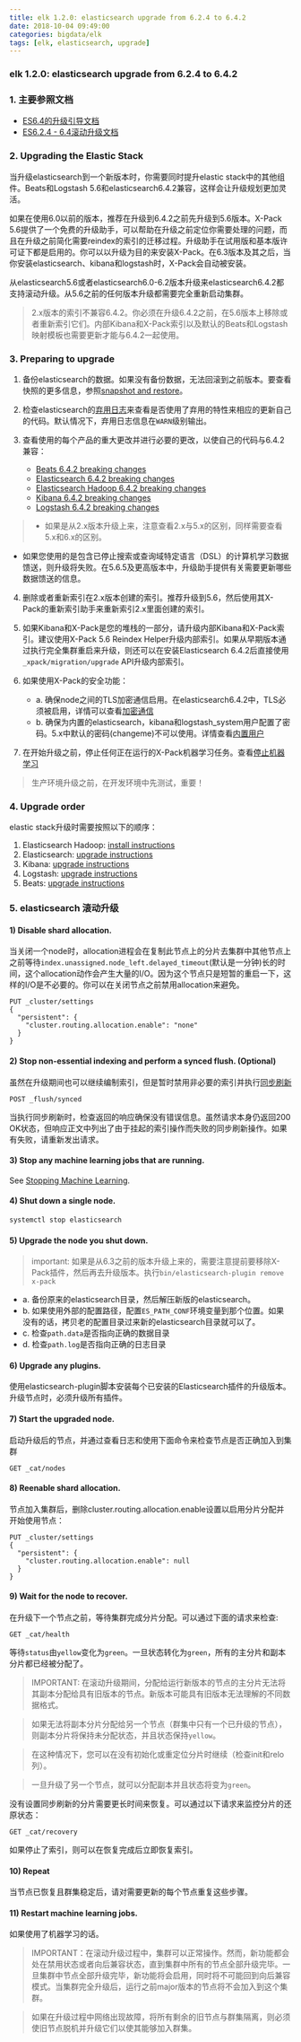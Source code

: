 ```yaml
---
title: elk 1.2.0: elasticsearch upgrade from 6.2.4 to 6.4.2
date: 2018-10-04 09:49:00
categories: bigdata/elk
tags: [elk, elasticsearch, upgrade]
---
```

### elk 1.2.0: elasticsearch upgrade from 6.2.4 to 6.4.2

### 1. 主要参照文档
- [ES6.4的升级引导文档](https://www.elastic.co/guide/en/elasticsearch/reference/current/setup-upgrade.html)
- [ES6.2.4 - 6.4滚动升级文档](https://www.elastic.co/guide/en/elasticsearch/reference/current/rolling-upgrades.html)

### 2. Upgrading the Elastic Stack
当升级elasticsearch到一个新版本时，你需要同时提升elastic stack中的其他组件。Beats和Logstash 5.6和elasticsearch6.4.2兼容，这样会让升级规划更加灵活。

如果在使用6.0以前的版本，推荐在升级到6.4.2之前先升级到5.6版本。X-Pack 5.6提供了一个免费的升级助手，可以帮助在升级之前定位你需要处理的问题，而且在升级之前简化需要reindex的索引的迁移过程。升级助手在试用版和基本版许可证下都是启用的。你可以以升级为目的来安装X-Pack。在6.3版本及其之后，当你安装elasticsearch、kibana和logstash时，X-Pack会自动被安装。

从elasticsearch5.6或者elasticsearch6.0-6.2版本升级来elasticsearch6.4.2都支持滚动升级。从5.6之前的任何版本升级都需要完全重新启动集群。
> 2.x版本的索引不兼容6.4.2。你必须在升级6.4.2之前，在5.6版本上移除或者重新索引它们。内部Kibana和X-Pack索引以及默认的Beats和Logstash映射模板也需要更新才能与6.4.2一起使用。

### 3. Preparing to upgrade
1. 备份elasticsearch的数据。如果没有备份数据，无法回滚到之前版本。要查看快照的更多信息，参照[snapshot and restore](https://github.com/xiaotuanyu120/linux-Operation-and-maintenance-manual/blob/master/bigdata/elk/elk_1.0.8.a_elasticsearch_modules_snapshot_and_restore.md)。

2. 检查elasticsearch的[弃用日志](https://www.elastic.co/guide/en/elasticsearch/reference/6.4/settings.html)来查看是否使用了弃用的特性来相应的更新自己的代码。默认情况下，弃用日志信息在`WARN`级别输出。

3. 查看使用的每个产品的重大更改并进行必要的更改，以使自己的代码与6.4.2兼容：
    - [Beats 6.4.2 breaking changes](https://www.elastic.co/guide/en/beats/libbeat/6.4/breaking-changes.html)
    - [Elasticsearch 6.4.2 breaking changes](https://www.elastic.co/guide/en/elasticsearch/reference/6.4/breaking-changes.html)
    - [Elasticsearch Hadoop 6.4.2 breaking changes](https://www.elastic.co/guide/en/elasticsearch/hadoop/6.4/breaking-changes.html)
    - [Kibana 6.4.2 breaking changes](https://www.elastic.co/guide/en/kibana/6.4/breaking-changes.html)
    - [Logstash 6.4.2 breaking changes](http://www.elastic.co/guide/en/logstash/6.4/breaking-changes.html)
> - 如果是从2.x版本升级上来，注意查看2.x与5.x的区别，同样需要查看5.x和6.x的区别。
- 如果您使用的是包含已停止搜索或查询域特定语言（DSL）的计算机学习数据馈送，则升级将失败。在5.6.5及更高版本中，升级助手提供有关需要更新哪些数据馈送的信息。

4. 删除或者重新索引在2.x版本创建的索引。推荐升级到5.6，然后使用其X-Pack的重新索引助手来重新索引2.x里面创建的索引。

5. 如果Kibana和X-Pack是您的堆栈的一部分，请升级内部Kibana和X-Pack索引。建议使用X-Pack 5.6 Reindex Helper升级内部索引。如果从早期版本通过执行完全集群重启来升级，则还可以在安装Elasticsearch 6.4.2后直接使用`_xpack/migration/upgrade` API升级内部索引。

6. 如果使用X-Pack的安全功能：
    - a. 确保node之间的TLS加密通信启用。在elasticsearch6.4.2中，TLS必须被启用，详情可以查看[加密通信](https://www.elastic.co/guide/en/elastic-stack-overview/6.4/encrypting-communications.html) 
    - b. 确保为内置的elasticsearch，kibana和logstash_system用户配置了密码。5.x中默认的密码(changeme)不可以使用。详情查看[内置用户](https://www.elastic.co/guide/en/elastic-stack-overview/6.4/built-in-users.html)

7. 在开始升级之前，停止任何正在运行的X-Pack机器学习任务。查看[停止机器学习](https://www.elastic.co/guide/en/elastic-stack-overview/6.4/stopping-ml.html)

> 生产环境升级之前，在开发环境中先测试，重要！

### 4. Upgrade order
elastic stack升级时需要按照以下的顺序：
1. Elasticsearch Hadoop: [install instructions](https://www.elastic.co/guide/en/elasticsearch/hadoop/6.4/install.html)
2. Elasticsearch: [upgrade instructions](https://www.elastic.co/guide/en/elasticsearch/reference/6.4/setup-upgrade.html)
3. Kibana: [upgrade instructions](https://www.elastic.co/guide/en/kibana/6.4/upgrade.html)
4. Logstash: [upgrade instructions](http://www.elastic.co/guide/en/logstash/6.4/upgrading-logstash.html)
5. Beats: [upgrade instructions](https://www.elastic.co/guide/en/beats/libbeat/6.4/upgrading.html)

### 5. elasticsearch 滚动升级
#### 1) Disable shard allocation.
当关闭一个node时，allocation进程会在复制此节点上的分片去集群中其他节点上之前等待`index.unassigned.node_left.delayed_timeout`(默认是一分钟)长的时间，这个allocation动作会产生大量的I/O。因为这个节点只是短暂的重启一下，这样的I/O是不必要的。你可以在关闭节点之前禁用allocation来避免。
```
PUT _cluster/settings
{
  "persistent": {
    "cluster.routing.allocation.enable": "none"
  }
}
```

#### 2) Stop non-essential indexing and perform a synced flush. (Optional)
虽然在升级期间也可以继续编制索引，但是暂时禁用非必要的索引并执行[同步刷新](https://www.elastic.co/guide/en/elasticsearch/reference/current/indices-synced-flush.html)
```
POST _flush/synced
```
当执行同步刷新时，检查返回的响应确保没有错误信息。虽然请求本身仍返回200 OK状态，但响应正文中列出了由于挂起的索引操作而失败的同步刷新操作。如果有失败，请重新发出请求。

#### 3) Stop any machine learning jobs that are running. 
See [Stopping Machine Learning](https://www.elastic.co/guide/en/elastic-stack-overview/6.4/stopping-ml.html).

#### 4) Shut down a single node.
``` bash
systemctl stop elasticsearch
```

#### 5) Upgrade the node you shut down.
> important: 如果是从6.3之前的版本升级上来的，需要注意提前要移除X-Pack插件，然后再去升级版本。执行`bin/elasticsearch-plugin remove x-pack`

- a. 备份原来的elasticsearch目录，然后解压新版的elasticsearch。
- b. 如果使用外部的配置路径，配置`ES_PATH_CONF`环境变量到那个位置。如果没有的话，拷贝老的配置目录过来新的elasticsearch目录就可以了。
- c. 检查`path.data`是否指向正确的数据目录
- d. 检查`path.log`是否指向正确的日志目录

#### 6) Upgrade any plugins.
使用elasticsearch-plugin脚本安装每个已安装的Elasticsearch插件的升级版本。升级节点时，必须升级所有插件。

#### 7) Start the upgraded node.
启动升级后的节点，并通过查看日志和使用下面命令来检查节点是否正确加入到集群
```
GET _cat/nodes
```

#### 8) Reenable shard allocation.
节点加入集群后，删除cluster.routing.allocation.enable设置以启用分片分配并开始使用节点：
```
PUT _cluster/settings
{
  "persistent": {
    "cluster.routing.allocation.enable": null
  }
}
```

#### 9) Wait for the node to recover.
在升级下一个节点之前，等待集群完成分片分配。可以通过下面的请求来检查:
```
GET _cat/health
```
等待`status`由`yellow`变化为`green`。一旦状态转化为`green`，所有的主分片和副本分片都已经被分配了。

> IMPORTANT: 在滚动升级期间，分配给运行新版本的节点的主分片无法将其副本分配给具有旧版本的节点。新版本可能具有旧版本无法理解的不同数据格式。

> 如果无法将副本分片分配给另一个节点（群集中只有一个已升级的节点），则副本分片将保持未分配状态，并且状态保持`yellow`。

> 在这种情况下，您可以在没有初始化或重定位分片时继续（检查init和relo列）。

> 一旦升级了另一个节点，就可以分配副本并且状态将变为`green`。

没有设置同步刷新的分片需要更长时间来恢复。可以通过以下请求来监控分片的还原状态：
```
GET _cat/recovery
```
如果停止了索引，则可以在恢复完成后立即恢复索引。

#### 10) Repeat
当节点已恢复且群集稳定后，请对需要更新的每个节点重复这些步骤。

#### 11) Restart machine learning jobs.
如果使用了机器学习的话。

> IMPORTANT：在滚动升级过程中，集群可以正常操作。然而，新功能都会处在禁用状态或者向后兼容状态，直到集群中所有的节点全部升级完毕。一旦集群中节点全部升级完毕，新功能将会启用，同时将不可能回到向后兼容模式。当集群完全升级后，运行之前major版本的节点将不会加入到这个集群。

> 如果在升级过程中网络出现故障，将所有剩余的旧节点与群集隔离，则必须使旧节点脱机并升级它们以使其能够加入群集。